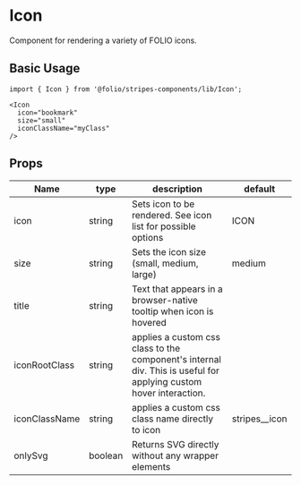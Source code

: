 # Icon
Component for rendering a variety of FOLIO icons.

## Basic Usage
```
import { Icon } from '@folio/stripes-components/lib/Icon';

<Icon
  icon="bookmark"
  size="small"
  iconClassName="myClass"
/>
```

## Props
Name | type | description | default |
--- | --- | --- | ---
icon | string | Sets icon to be rendered. See icon list for possible options | ICON |
size | string | Sets the icon size (small, medium, large) | medium |
title | string | Text that appears in a browser-native tooltip when icon is hovered | |
iconRootClass | string | applies a custom css class to the component's internal div. This is useful for applying custom hover interaction. | |
iconClassName | string | applies a custom css class name directly to icon | stripes__icon |
onlySvg | boolean | Returns SVG directly without any wrapper elements |  |
